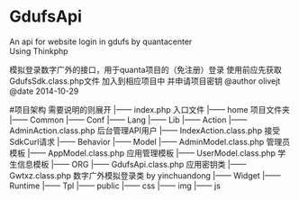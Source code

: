 GdufsApi
========

An api for website login in gdufs by quantacenter  
Using Thinkphp

模拟登录数字广外的接口，用于quanta项目的（免注册）登录
使用前应先获取GdufsSdk.class.php文件 加入到相应项目中 并申请项目密钥
@author olivejt 
@date 2014-10-29

#项目架构 需要说明的则展开
|—— index.php 入口文件
|—— home 项目文件夹
  |—— Common
  |—— Conf
  |—— Lang
  |—— Lib
    |—— Action
      |—— AdminAction.class.php 后台管理API用户
      |—— IndexAction.class.php 接受SdkCurl请求
    |—— Behavior
    |—— Model
      |—— AdminModel.class.php  管理员模板
      |—— AppModel.class.php    应用管理模板
      |—— UserModel.class.php   学生信息模板
    |—— ORG
      |—— GdufsApi.class.php  应用密钥类
      |—— Gwtxz.class.php     数字广外模拟登录类 by yinchuandong
    |—— Widget
  |—— Runtime
  |—— Tpl
|—— public 
  |—— css
  |—— img
  |—— js
